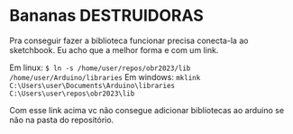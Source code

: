 # Bananas DESTRUIDORAS

Pra conseguir fazer a biblioteca funcionar precisa conecta-la ao sketchbook.
Eu acho que a melhor forma e com um link.

Em linux: 
    `$ ln -s /home/user/repos/obr2023/lib /home/user/Arduino/libraries`
Em windows:
    `mklink C:\Users\user\Documents\Arduino\libraries C:\Users\user\repos\obr2023\lib`

Com esse link acima vc não consegue adicionar bibliotecas ao arduino se não na pasta do repositório.